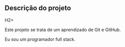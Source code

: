 <H2>Descrição do projeto</H2>H2>
<p>Este projeto se trata de um aprendizado de Git e GitHub.</p>
<span>Eu sou um programador full stack.</span>
